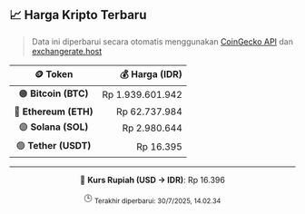 

<!-- HARGA_KRIPTO -->
## 📈 Harga Kripto Terbaru

> Data ini diperbarui secara otomatis menggunakan [CoinGecko API](https://www.coingecko.com/) dan [exchangerate.host](https://exchangerate.host/)

<div align="center">

| 🪙 Token | 💰 Harga (IDR) |
|:------:|---------------:|
| 🟠 **Bitcoin (BTC)**   | Rp 1.939.601.942 |
| 🔵 **Ethereum (ETH)**  | Rp 62.737.984 |
| 🟣 **Solana (SOL)**    | Rp 2.980.644 |
| 🟢 **Tether (USDT)**   | Rp 16.395 |

---

💱 **Kurs Rupiah (USD → IDR)**: Rp 16.396

🕒 <sub>Terakhir diperbarui: 30/7/2025, 14.02.34</sub>

</div>
<!-- /HARGA_KRIPTO -->